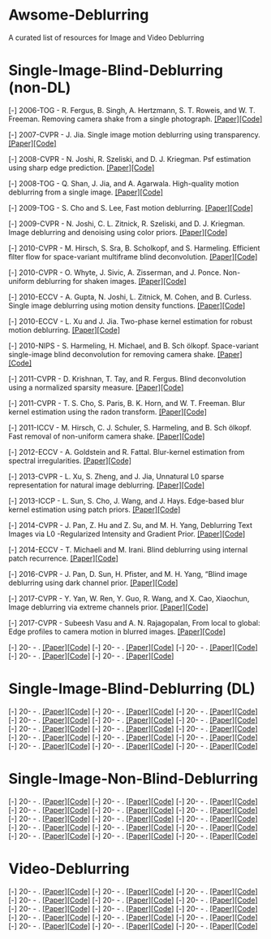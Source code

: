 # Awsome-Deblurring
A curated list of resources for Image and Video Deblurring

# Single-Image-Blind-Deblurring (non-DL)
[-] 2006-TOG - R. Fergus, B. Singh, A. Hertzmann, S. T. Roweis, and W. T. Freeman. Removing camera shake from a single photograph. [[Paper]]()[[Code]]()

[-] 2007-CVPR - J. Jia. Single image motion deblurring using transparency. [[Paper]]()[[Code]]()

[-] 2008-CVPR - N. Joshi, R. Szeliski, and D. J. Kriegman. Psf estimation using sharp edge prediction. [[Paper]]()[[Code]]()

[-] 2008-TOG - Q. Shan, J. Jia, and A. Agarwala. High-quality motion deblurring from a single image. [[Paper]]()[[Code]]()

[-] 2009-TOG - S. Cho and S. Lee, Fast motion deblurring. [[Paper]]()[[Code]]()

[-] 2009-CVPR - N. Joshi, C. L. Zitnick, R. Szeliski, and D. J. Kriegman. Image deblurring and denoising using color priors. [[Paper]]()[[Code]]()

[-] 2010-CVPR - M. Hirsch, S. Sra, B. Scholkopf, and S. Harmeling. Efficient ̈filter flow for space-variant multiframe blind deconvolution. [[Paper]]()[[Code]]()

[-] 2010-CVPR - O. Whyte, J. Sivic, A. Zisserman, and J. Ponce. Non-uniform deblurring for shaken images. [[Paper]]()[[Code]]()

[-] 2010-ECCV - A. Gupta, N. Joshi, L. Zitnick, M. Cohen, and B. Curless. Single image deblurring using motion density functions. [[Paper]]()[[Code]]()

[-] 2010-ECCV - L. Xu and J. Jia. Two-phase kernel estimation for robust motion deblurring. [[Paper]]()[[Code]]()

[-] 2010-NIPS - S. Harmeling, H. Michael, and B. Sch ̈olkopf. Space-variant single-image blind deconvolution for removing camera shake. [[Paper]]()[[Code]]()

[-] 2011-CVPR - D. Krishnan, T. Tay, and R. Fergus. Blind deconvolution using a normalized sparsity measure. [[Paper]]()[[Code]]()

[-] 2011-CVPR - T. S. Cho, S. Paris, B. K. Horn, and W. T. Freeman. Blur kernel estimation using the radon transform. [[Paper]]()[[Code]]()

[-] 2011-ICCV - M. Hirsch, C. J. Schuler, S. Harmeling, and B. Sch ̈olkopf. Fast removal of non-uniform camera shake. [[Paper]]()[[Code]]()

[-] 2012-ECCV - A. Goldstein and R. Fattal. Blur-kernel estimation from spectral irregularities. [[Paper]]()[[Code]]()

[-] 2013-CVPR - L. Xu, S. Zheng, and J. Jia, Unnatural L0 sparse representation for natural image deblurring. [[Paper]]()[[Code]]()

[-] 2013-ICCP - L. Sun, S. Cho, J. Wang, and J. Hays. Edge-based blur kernel estimation using patch priors. [[Paper]]()[[Code]]()

[-] 2014-CVPR - J. Pan, Z. Hu and Z. Su, and M. H. Yang, Deblurring Text Images via L0 -Regularized Intensity and Gradient Prior. [[Paper]]()[[Code]]()

[-] 2014-ECCV - T. Michaeli and M. Irani. Blind deblurring using internal patch recurrence. [[Paper]]()[[Code]]()

[-] 2016-CVPR - J. Pan, D. Sun, H. Pfister, and M. H. Yang, “Blind image deblurring using dark channel prior. [[Paper]]()[[Code]]()

[-] 2017-CVPR - Y. Yan, W. Ren, Y. Guo, R. Wang, and X. Cao, Xiaochun, Image deblurring via extreme channels prior. [[Paper]]()[[Code]]()

[-] 2017-CVPR - Subeesh Vasu and A. N. Rajagopalan, From local to global: Edge profiles to camera motion in blurred images. [[Paper]]()[[Code]]()

[-] 20- - . [[Paper]]()[[Code]]()
[-] 20- - . [[Paper]]()[[Code]]()
[-] 20- - . [[Paper]]()[[Code]]()
[-] 20- - . [[Paper]]()[[Code]]()
[-] 20- - . [[Paper]]()[[Code]]()



# Single-Image-Blind-Deblurring (DL)
[-] 20- - . [[Paper]]()[[Code]]()
[-] 20- - . [[Paper]]()[[Code]]()
[-] 20- - . [[Paper]]()[[Code]]()
[-] 20- - . [[Paper]]()[[Code]]()
[-] 20- - . [[Paper]]()[[Code]]()
[-] 20- - . [[Paper]]()[[Code]]()
[-] 20- - . [[Paper]]()[[Code]]()
[-] 20- - . [[Paper]]()[[Code]]()
[-] 20- - . [[Paper]]()[[Code]]()
[-] 20- - . [[Paper]]()[[Code]]()
[-] 20- - . [[Paper]]()[[Code]]()
[-] 20- - . [[Paper]]()[[Code]]()
[-] 20- - . [[Paper]]()[[Code]]()
[-] 20- - . [[Paper]]()[[Code]]()
[-] 20- - . [[Paper]]()[[Code]]()


# Single-Image-Non-Blind-Deblurring
[-] 20- - . [[Paper]]()[[Code]]()
[-] 20- - . [[Paper]]()[[Code]]()
[-] 20- - . [[Paper]]()[[Code]]()
[-] 20- - . [[Paper]]()[[Code]]()
[-] 20- - . [[Paper]]()[[Code]]()
[-] 20- - . [[Paper]]()[[Code]]()
[-] 20- - . [[Paper]]()[[Code]]()
[-] 20- - . [[Paper]]()[[Code]]()
[-] 20- - . [[Paper]]()[[Code]]()
[-] 20- - . [[Paper]]()[[Code]]()
[-] 20- - . [[Paper]]()[[Code]]()
[-] 20- - . [[Paper]]()[[Code]]()
[-] 20- - . [[Paper]]()[[Code]]()
[-] 20- - . [[Paper]]()[[Code]]()
[-] 20- - . [[Paper]]()[[Code]]()

# Video-Deblurring
[-] 20- - . [[Paper]]()[[Code]]()
[-] 20- - . [[Paper]]()[[Code]]()
[-] 20- - . [[Paper]]()[[Code]]()
[-] 20- - . [[Paper]]()[[Code]]()
[-] 20- - . [[Paper]]()[[Code]]()
[-] 20- - . [[Paper]]()[[Code]]()
[-] 20- - . [[Paper]]()[[Code]]()
[-] 20- - . [[Paper]]()[[Code]]()
[-] 20- - . [[Paper]]()[[Code]]()
[-] 20- - . [[Paper]]()[[Code]]()
[-] 20- - . [[Paper]]()[[Code]]()
[-] 20- - . [[Paper]]()[[Code]]()
[-] 20- - . [[Paper]]()[[Code]]()
[-] 20- - . [[Paper]]()[[Code]]()
[-] 20- - . [[Paper]]()[[Code]]()
